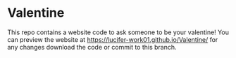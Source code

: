 # Valentine
This repo contains a website code to ask someone to be your valentine!
You can preview the website at https://lucifer-work01.github.io/Valentine/ for any changes download the code or commit to this branch.
